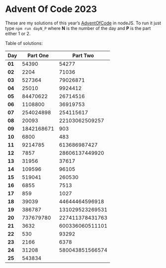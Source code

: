 # Advent Of Code 2023
These are my solutions of this year’s [AdventOfCode](https://adventofcode.com/2023) in nodeJS.
To run it just type `npm run dayN_P` where **N** is the number of the day and **P** is the part either 1 or 2.

Table of solutions:

| Day    | Part One       | Part Two       |
|--------|----------------|----------------|
| **01** | 54390          | 54277          |
| **02** | 2204           | 71036          |
| **03** | 527364         | 79026871       |
| **04** | 25010          | 9924412        |
| **05** | 84470622       | 26714516       |
| **06** | 1108800        | 36919753       |
| **07** | 254024898      | 254115617      |
| **08** | 20093          | 22103062509257 |
| **09** | 1842168671     | 903            |
| **10** | 6800           | 483            |
| **11** | 9214785        | 613686987427   |
| **12** | 7857           | 28606137449920 |
| **13** | 31956          | 37617          |
| **14** | 109596         | 96105          |
| **15** | 519041         | 260530         |
| **16** | 6855           | 7513           |
| **17** | 859            | 1027           |
| **18** | 39039          | 44644464596918 |
| **19** | 386787         | 131029523269531|
| **20** | 737679780      | 227411378431763|
| **21** | 3632           | 600336060511101|
| **22** | 530            | 93292          |
| **23** | 2166           | 6378           |
| **24** | 31208          | 580043851566574|
| **25** | 543834         |
